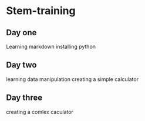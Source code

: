 # Stem-training
## Day one
Learning markdown
installing python
## Day two
learning data manipulation
creating a simple calculator
## Day three
creating a comlex caculator
